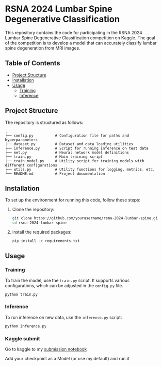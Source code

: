 
# RSNA 2024 Lumbar Spine Degenerative Classification

This repository contains the code for participating in the RSNA 2024 Lumbar Spine Degenerative Classification competition on Kaggle. The goal of the competition is to develop a model that can accurately classify lumbar spine degeneration from MRI images.

## Table of Contents
- [Project Structure](#project-structure)
- [Installation](#installation)
- [Usage](#usage)
  - [Training](#training)
  - [Inference](#inference)

## Project Structure

The repository is structured as follows:

```
.
├── config.py          # Configuration file for paths and hyperparameters
├── dataset.py         # Dataset and data loading utilities
├── inference.py       # Script for running inference on test data
├── net.py             # Neural network model definitions
├── train.py           # Main training script
├── train_model.py     # Utility script for training models with different configurations
├── utils.py           # Utility functions for logging, metrics, etc.
└── README.md          # Project documentation
```

## Installation

To set up the environment for running this code, follow these steps:

1. Clone the repository:

   ```bash
   git clone https://github.com/yourusername/rsna-2024-lumbar-spine.git
   cd rsna-2024-lumbar-spine
   ```

2. Install the required packages:

   ```bash
   pip install -r requirements.txt
   ```

## Usage

### Training

To train the model, use the `train.py` script. It supports various configurations, which can be adjusted in the `config.py` file.

```bash
python train.py 
```

### Inference

To run inference on new data, use the `inference.py` script:

```bash
python inference.py
```

### Kaggle submit

Go to kaggle to my [submission notebook](https://www.kaggle.com/code/pansofluck/rsna2024-test-monai/notebook)

Add your checkpoint as a Model (or use my default) and run it
